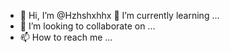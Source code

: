 - 👋 Hi, I’m @Hzhshxhhx
🌱 I’m currently learning ...
- 💞️ I’m looking to collaborate on ...
- 📫 How to reach me ...

<!---
Hzhshxhhx/Hzhshxhhx is a ✨ special ✨ repository because its `README.md` (this file) appears on your GitHub profile.
You can click the Preview link to take a look at your changes.
--->
